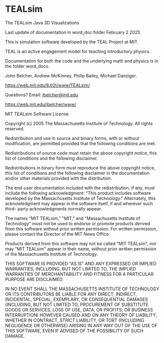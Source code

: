 # TEALsim

The TEALsim Java 3D Visualizations  

Last update of documentation in word_doc folder February 2 2025

This is simulation software developed by the TEAL Project at MIT.

TEAL is an active engagement model for teaching introductory physics.  

Documentation for both the code and the underlying math and physics is in the folder word_docs.  

John Belcher, Andrew McKinney, Philip Bailey, Michael Danziger.

https://web.mit.edu/8.02t/www/TEALsim/

Questions?  Email: jbelcher@mit.edu

https://web.mit.edu/jbelcher/www/


MIT TEALsim Software License

Copyright (c) 2005 The Massachusetts Institute of Technology. All rights reserved.

Redistribution and use in source and binary forms, with or without modification, 
are permitted provided that the following conditions are met:

Redistributions of source code must retain the above copyright notice, 
this list of conditions and the following disclaimer.

Redistributions in binary form must reproduce the above copyright notice, 
this list of conditions and the following disclaimer in the documentation and/or 
other materials provided with the distribution.

The end-user documentation included with the redistribution, if any, must include the following acknowledgment: 
"This product includes software developed by the Massachusetts Institute of Technology." 
Alternately, this acknowledgment may appear in the software itself, if and wherever such 
third- party acknowledgments normally appear.

The names "MIT TEALsim," "MIT," and "Massachusetts Institute of Technology" must not be used 
to endorse or promote products derived from this software without prior written permission. 
For written permission, please contact the Director of the MIT News Office.

Products derived from this software may not be called "MIT TEALsim", nor may "MIT TEALsim" appear in their name, 
without prior written permission of the Massachusetts Institute of Technology.

THIS SOFTWARE IS PROVIDED "AS IS" AND ANY EXPRESSED OR IMPLIED WARRANTIES, INCLUDING, 
BUT NOT LIMITED TO, THE IMPLIED WARRANTIES OF MERCHANTABILITY AND FITNESS FOR A PARTICULAR PURPOSE ARE DISCLAIMED.

IN NO EVENT SHALL THE MASSACHUSETTS INSTITUTE OF TECHNOLOGY OR ITS CONTRIBUTORS 
BE LIABLE FOR ANY DIRECT, INDIRECT, INCIDENTAL, SPECIAL, EXEMPLARY, OR CONSEQUENTIAL DAMAGES 
(INCLUDING, BUT NOT LIMITED TO, PROCUREMENT OF SUBSTITUTE GOODS OR SERVICES; LOSS OF USE, 
DATA, OR PROFITS; OR BUSINESS INTERRUPTION) HOWEVER CAUSED AND ON ANY THEORY OF LIABILITY, 
WHETHER IN CONTRACT, STRICT LIABILITY, OR TORT (INCLUDING NEGLIGENCE OR OTHERWISE) 
ARISING IN ANY WAY OUT OF THE USE OF THIS SOFTWARE, EVEN IF ADVISED OF THE POSSIBILITY OF SUCH DAMAGE.
